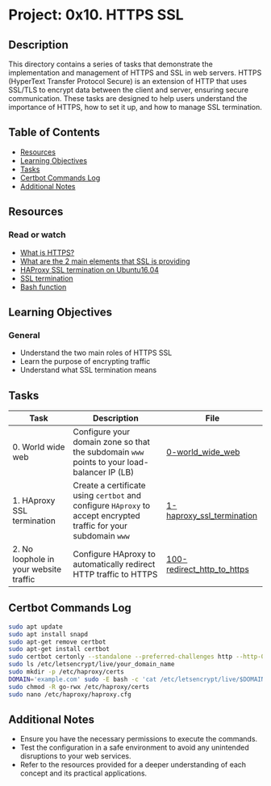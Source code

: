 # Project: 0x10. HTTPS SSL

## Description

This directory contains a series of tasks that demonstrate the implementation and management of HTTPS and SSL in web servers. HTTPS (HyperText Transfer Protocol Secure) is an extension of HTTP that uses SSL/TLS to encrypt data between the client and server, ensuring secure communication. These tasks are designed to help users understand the importance of HTTPS, how to set it up, and how to manage SSL termination.

## Table of Contents

- [Resources](#resources)
- [Learning Objectives](#learning-objectives)
- [Tasks](#tasks)
- [Certbot Commands Log](#certbot-commands-log)
- [Additional Notes](#additional-notes)

## Resources

### Read or watch

- [What is HTTPS?](https://www.cloudflare.com/learning/ssl/what-is-https/)
- [What are the 2 main elements that SSL is providing](https://www.instantssl.com/ssl-certificate-products/ssl.html)
- [HAProxy SSL termination on Ubuntu16.04](https://www.haproxy.com/blog/haproxy-ssl-termination/)
- [SSL termination](https://www.nginx.com/resources/glossary/ssl-termination/)
- [Bash function](https://tldp.org/HOWTO/Bash-Prog-Intro-HOWTO-8.html)

## Learning Objectives

### General

- Understand the two main roles of HTTPS SSL
- Learn the purpose of encrypting traffic
- Understand what SSL termination means

## Tasks

| Task                                   | Description                                                                                                       | File                                                       |
| -------------------------------------- | ----------------------------------------------------------------------------------------------------------------- | ---------------------------------------------------------- |
| 0. World wide web                      | Configure your domain zone so that the subdomain `www` points to your load-balancer IP (LB)                       | [0-world_wide_web](./0-world_wide_web)                     |
| 1. HAproxy SSL termination             | Create a certificate using `certbot` and configure `HAproxy` to accept encrypted traffic for your subdomain `www` | [1-haproxy_ssl_termination](./1-haproxy_ssl_termination)   |
| 2. No loophole in your website traffic | Configure HAproxy to automatically redirect HTTP traffic to HTTPS                                                 | [100-redirect_http_to_https](./100-redirect_http_to_https) |

## Certbot Commands Log

```bash
sudo apt update
sudo apt install snapd
sudo apt-get remove certbot
sudo apt-get install certbot
sudo certbot certonly --standalone --preferred-challenges http --http-01-port 80 -d example.com -d www.example.com
sudo ls /etc/letsencrypt/live/your_domain_name
sudo mkdir -p /etc/haproxy/certs
DOMAIN='example.com' sudo -E bash -c 'cat /etc/letsencrypt/live/$DOMAIN/fullchain.pem /etc/letsencrypt/live/$DOMAIN/privkey.pem > /etc/haproxy/certs/$DOMAIN.pem'
sudo chmod -R go-rwx /etc/haproxy/certs
sudo nano /etc/haproxy/haproxy.cfg
```

## Additional Notes

- Ensure you have the necessary permissions to execute the commands.
- Test the configuration in a safe environment to avoid any unintended disruptions to your web services.
- Refer to the resources provided for a deeper understanding of each concept and its practical applications.
